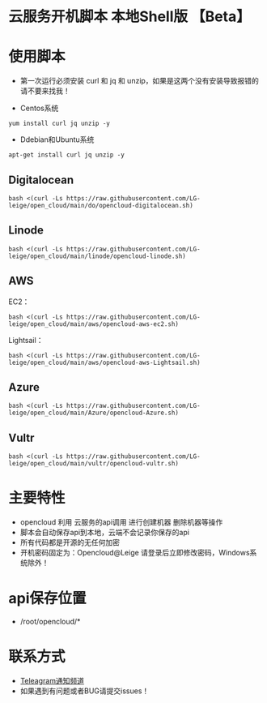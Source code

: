 # 云服务开机脚本 本地Shell版 【Beta】

# 使用脚本

- 第一次运行必须安装 curl 和 jq 和 unzip，如果是这两个没有安装导致报错的请不要来找我！

- Centos系统
```
yum install curl jq unzip -y
```
 
- Ddebian和Ubuntu系统
```
apt-get install curl jq unzip -y
```

## Digitalocean
```
bash <(curl -Ls https://raw.githubusercontent.com/LG-leige/open_cloud/main/do/opencloud-digitalocean.sh)
```

## Linode
```
bash <(curl -Ls https://raw.githubusercontent.com/LG-leige/open_cloud/main/linode/opencloud-linode.sh)
```

## AWS
EC2：
```
bash <(curl -Ls https://raw.githubusercontent.com/LG-leige/open_cloud/main/aws/opencloud-aws-ec2.sh)
```
Lightsail：
```
bash <(curl -Ls https://raw.githubusercontent.com/LG-leige/open_cloud/main/aws/opencloud-aws-Lightsail.sh)
```
## Azure
```
bash <(curl -Ls https://raw.githubusercontent.com/LG-leige/open_cloud/main/Azure/opencloud-Azure.sh)
```

## Vultr
```
bash <(curl -Ls https://raw.githubusercontent.com/LG-leige/open_cloud/main/vultr/opencloud-vultr.sh)
```

# 主要特性
- opencloud 利用 云服务的api调用 进行创建机器 删除机器等操作
- 脚本会自动保存api到本地，云端不会记录你保存的api
- 所有代码都是开源的无任何加密
- 开机密码固定为：Opencloud@Leige 请登录后立即修改密码，Windows系统除外！

# api保存位置
- /root/opencloud/*

# 联系方式
- [Teleagram通知频道](https://t.me/openccloud "@openccloud")
- 如果遇到有问题或者BUG请提交issues！
